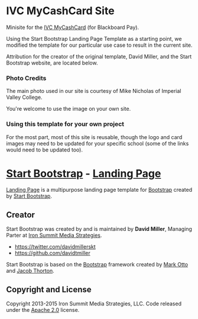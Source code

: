 # IVC MyCashCard Site

Minisite for the [IVC MyCashCard](http://mycashcard.imperial.edu/) (for Blackboard Pay).

Using the Start Bootstrap Landing Page Template as a starting point, we modified the template for our particular use case to result in the current site.

Attribution for the creator of the original template, David Miller, and the Start Bootstrap website, are located below.

### Photo Credits

The main photo used in our site is courtesy of Mike Nicholas of Imperial Valley College.

You're welcome to use the image on your own site.

### Using this template for your own project

For the most part, most of this site is reusable, though the logo and card images may need to be updated for your specific school (some of the links would need to be updated too).

# [Start Bootstrap](http://startbootstrap.com/) - [Landing Page](http://startbootstrap.com/template-overviews/landing-page/)

[Landing Page](http://startbootstrap.com/template-overviews/landing-page/) is a multipurpose landing page template for [Bootstrap](http://getbootstrap.com/) created by [Start Bootstrap](http://startbootstrap.com/).

## Creator

Start Bootstrap was created by and is maintained by **David Miller**, Managing Parter at [Iron Summit Media Strategies](http://www.ironsummitmedia.com/).

* https://twitter.com/davidmillerskt
* https://github.com/davidtmiller

Start Bootstrap is based on the [Bootstrap](http://getbootstrap.com/) framework created by [Mark Otto](https://twitter.com/mdo) and [Jacob Thorton](https://twitter.com/fat).

## Copyright and License

Copyright 2013-2015 Iron Summit Media Strategies, LLC. Code released under the [Apache 2.0](https://github.com/IronSummitMedia/startbootstrap-landing-page/blob/gh-pages/LICENSE) license.